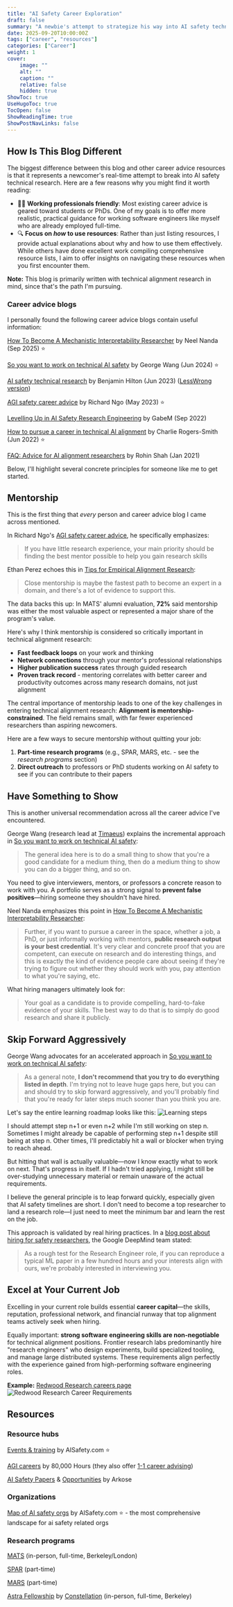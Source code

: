 ```yaml
---
title: "AI Safety Career Exploration"
draft: false
summary: "A newbie's attempt to strategize his way into AI safety technical research."
date: 2025-09-20T10:00:00Z
tags: ["career", "resources"]
categories: ["Career"]
weight: 1
cover:
    image: ""
    alt: ""
    caption: ""
    relative: false
    hidden: true
ShowToc: true
UseHugoToc: true
TocOpen: false
ShowReadingTime: true
ShowPostNavLinks: false
---
```

## How Is This Blog Different

The biggest difference between this blog and other career advice resources is that it represents a newcomer's real-time attempt to break into AI safety technical research. Here are a few reasons why you might find it worth reading:

- 🧑‍💻 **Working professionals friendly**: Most existing career advice is geared toward students or PhDs. One of my goals is to offer more realistic, practical guidance for working software engineers like myself who are already employed full-time.
- 🔍 **Focus on *how* to use resources**: Rather than just listing resources, I provide actual explanations about why and how to use them effectively. While others have done excellent work compiling comprehensive resource lists, I aim to offer insights on navigating these resources when you first encounter them.

**Note:** This blog is primarily written with technical alignment research in mind, since that's the path I'm pursuing.

### Career advice blogs

I personally found the following career advice blogs contain useful information:

[How To Become A Mechanistic Interpretability Researcher](https://www.alignmentforum.org/posts/jP9KDyMkchuv6tHwm/how-to-become-a-mechanistic-interpretability-researcher) by Neel Nanda (Sep 2025) ⭐️

[So you want to work on technical AI safety](https://www.lesswrong.com/posts/kGt3ukLR924kyfn5y/so-you-want-to-work-on-technical-ai-safety) by George Wang (Jun 2024) ⭐️

[AI safety technical research](https://80000hours.org/career-reviews/ai-safety-researcher/) by Benjamin Hilton (Jun 2023) ([LessWrong version](https://www.lesswrong.com/posts/oXkgGAgJ35yNDRvzF/new-career-review-ai-safety-technical-research))

[AGI safety career advice](https://www.lesswrong.com/posts/ho63vCb2MNFijinzY/agi-safety-career-advice) by Richard Ngo (May 2023) ⭐️

[Levelling Up in AI Safety Research Engineering](https://forum.effectivealtruism.org/posts/S7dhJR5TDwPb5jypG/levelling-up-in-ai-safety-research-engineering) by GabeM (Sep 2022)

[How to pursue a career in technical AI alignment](https://forum.effectivealtruism.org/posts/7WXPkpqKGKewAymJf/how-to-pursue-a-career-in-technical-ai-alignment) by Charlie Rogers-Smith (Jun 2022)  ⭐️

[FAQ: Advice for AI alignment researchers](https://rohinshah.com/faq-career-advice-for-ai-alignment-researchers/) by Rohin Shah (Jan 2021)

Below, I'll highlight several concrete principles for someone like me to get started.

## Mentorship

This is the first thing that *every* person and career advice blog I came across mentioned.

In Richard Ngo's [AGI safety career advice](https://www.lesswrong.com/posts/ho63vCb2MNFijinzY/agi-safety-career-advice), he specifically emphasizes:

> If you have little research experience, your main priority should be finding the best mentor possible to help you gain research skills

Ethan Perez echoes this in [Tips for Empirical Alignment Research](https://www.alignmentforum.org/posts/dZFpEdKyb9Bf4xYn7/tips-for-empirical-alignment-research):

> Close mentorship is maybe the fastest path to become an expert in a domain, and there's a lot of evidence to support this.

The data backs this up: In MATS' alumni evaluation, **72%** said mentorship was either the most valuable aspect or represented a major share of the program's value.

Here's why I think mentorship is considered so critically important in technical alignment research:

- **Fast feedback loops** on your work and thinking
- **Network connections** through your mentor's professional relationships
- **Higher publication success** rates through guided research
- **Proven track record** - mentoring correlates with better career and productivity outcomes across many research domains, not just alignment

The central importance of mentorship leads to one of the key challenges in entering technical alignment research: **Alignment is mentorship-constrained**. The field remains small, with far fewer experienced researchers than aspiring newcomers.

Here are a few ways to secure mentorship without quitting your job:

1. **Part-time research programs** (e.g., SPAR, MARS, etc. - see the *research programs* section)
2. **Direct outreach** to professors or PhD students working on AI safety to see if you can contribute to their papers

## Have Something to Show

This is another universal recommendation across all the career advice I've encountered.

George Wang (research lead at [Timaeus](https://timaeus.co/)) explains the incremental approach in [So you want to work on technical AI safety](https://www.lesswrong.com/posts/kGt3ukLR924kyfn5y/so-you-want-to-work-on-technical-ai-safety):

> The general idea here is to do a small thing to show that you're a good candidate for a medium thing, then do a medium thing to show you can do a bigger thing, and so on.

You need to give interviewers, mentors, or professors a concrete reason to work with you. A portfolio serves as a strong signal to **prevent false positives**—hiring someone they shouldn't have hired.


Neel Nanda emphasizes this point in [How To Become A Mechanistic Interpretability Researcher](https://www.alignmentforum.org/posts/jP9KDyMkchuv6tHwm/how-to-become-a-mechanistic-interpretability-researcher):

> Further, if you want to pursue a career in the space, whether a job, a PhD, or just informally working with mentors, **public research output is your best credential**. It's very clear and concrete proof that you are competent, can execute on research and do interesting things, and this is exactly the kind of evidence people care about seeing if they're trying to figure out whether they should work with you, pay attention to what you're saying, etc.

What hiring managers ultimately look for:

> Your goal as a candidate is to provide compelling, hard-to-fake evidence of your skills. The best way to do that is to simply do good research and share it publicly.

## Skip Forward Aggressively

George Wang advocates for an accelerated approach in [So you want to work on technical AI safety](https://www.lesswrong.com/posts/kGt3ukLR924kyfn5y/so-you-want-to-work-on-technical-ai-safety):

> As a general note, **I don't recommend that you try to do everything listed in depth**. I'm trying not to leave huge gaps here, but you can and should try to skip forward aggressively, and you'll probably find that you're ready for later steps much sooner than you think you are.

Let's say the entire learning roadmap looks like this:
![Learning steps](step-n.png)

I should attempt step n+1 or even n+2 while I'm still working on step n. Sometimes I might already be capable of performing step n+1 despite still being at step n. Other times, I'll predictably hit a wall or blocker when trying to reach ahead.

But hitting that wall is actually valuable—now I know exactly what to work on next. That's progress in itself. If I hadn't tried applying, I might still be over-studying unnecessary material or remain unaware of the actual requirements.

I believe the general principle is to leap forward quickly, especially given that AI safety timelines are short. I don't need to become a top researcher to land a research role—I just need to meet the minimum bar and learn the rest on the job.

This approach is validated by real hiring practices. In a [blog post about hiring for safety researchers](https://www.lesswrong.com/posts/nzmCvRvPm4xJuqztv/deepmind-is-hiring-for-the-scalable-alignment-and-alignment), the Google DeepMind team stated:

> As a rough test for the Research Engineer role, if you can reproduce a typical ML paper in a few hundred hours and your interests align with ours, we're probably interested in interviewing you.


## Excel at Your Current Job

Excelling in your current role builds essential **career capital**—the skills, reputation, professional network, and financial runway that top alignment teams actively seek when hiring.

Equally important: **strong software engineering skills are non-negotiable** for technical alignment positions. Frontier research labs predominantly hire "research engineers" who design experiments, build specialized tooling, and manage large distributed systems. These requirements align perfectly with the experience gained from high-performing software engineering roles.

**Example:** [Redwood Research careers page](https://www.redwoodresearch.org/careers)
![Redwood Research Career Requirements](redwood-careers.png)

## Resources

### Resource hubs

[Events &amp; training](https://www.aisafety.com/events-and-training) by AISafety.com  ⭐️

[AGI careers](https://80000hours.org/agi/) by 80,000 Hours (they also offer [1-1 career advising](https://80000hours.org/speak-with-us/?int_campaign=primary-navigation))

[AI Safety Papers](https://arkose.org/aisafety) & [Opportunities](https://arkose.org/opportunities) by Arkose

### Organizations

[Map of AI safety orgs](https://www.aisafety.com/map) by AISafety.com  ⭐️ - the most comprehensive landscape for ai safety related orgs

### Research programs

[MATS](https://www.matsprogram.org/) (in-person, full-time, Berkeley/London)

[SPAR](https://sparai.org/) (part-time)

[MARS](https://www.cambridgeaisafety.org/mars) (part-time)

[Astra Fellowship](https://www.constellation.org/programs/astra-fellowship) by [Constellation](https://www.constellation.org/) (in-person, full-time, Berkeley)
